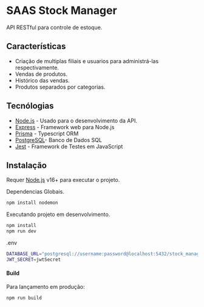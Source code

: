 # SAAS Stock Manager
API RESTful para controle de estoque.


## Características

- Criação de multiplas filiais e usuarios para administrá-las respectivamente.  
- Vendas de produtos.
- Histórico das vendas.
- Produtos separados por categorias.

## Tecnólogias


- [Node.js](https://nodejs.org/) - Usado para o desenvolvimento da API.
- [Express](https://expressjs.com) - Framework web para Node.js
- [Prisma](https://www.prisma.io/) - Typescript ORM
- [PostgreSQL](https://www.postgresql.org/)- Banco de Dados SQL
- [Jest](https://jestjs.io) - Framework de Testes em JavaScript

## Instalação
Requer [Node.js](https://nodejs.org/) v16+ para executar o projeto.

Dependencias Globais.

```sh
npm install nodemon
```

Executando projeto em desenvolvimento.

```sh
npm install
npm run dev
```
.env
```sh
DATABASE_URL="postgresql://username:password@localhost:5432/stock_manager?schema=public"
JWT_SECRET=jwtSecret
```

#### Build

Para lançamento em produção:

```sh
npm run build
```
